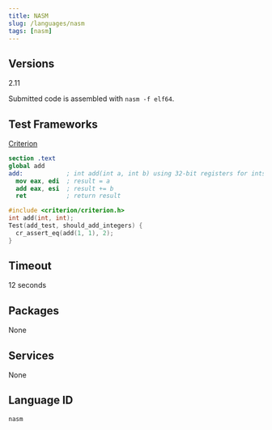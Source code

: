 ```yaml
---
title: NASM
slug: /languages/nasm
tags: [nasm]
---
```



## Versions

2.11

Submitted code is assembled with `nasm -f elf64`.

## Test Frameworks

[Criterion](https://criterion.readthedocs.io/en/master/)

```nasm
section .text
global add
add:            ; int add(int a, int b) using 32-bit registers for ints
  mov eax, edi  ; result = a
  add eax, esi  ; result += b
  ret           ; return result
```
```c
#include <criterion/criterion.h>
int add(int, int);
Test(add_test, should_add_integers) {
  cr_assert_eq(add(1, 1), 2);
}
```

## Timeout
12 seconds

## Packages
None

## Services
None

## Language ID

`nasm`
